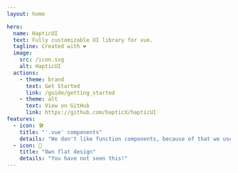 ```yaml
---
layout: home

hero:
  name: HapticUI
  text: Fully customizable UI library for vue.
  tagline: Created with ❤️
  image:
    src: /icon.svg
    alt: HapticUI
  actions:
    - theme: brand
      text: Get Started
      link: /guide/getting_started
    - theme: alt
      text: View on GitHub
      link: https://github.com/hapticX/hapticUI
features:
  - icon: 🛠️
    title: "'.vue' components"
    details: "We don't like function components, because of that we use 'script setup' and Typescript! These components you can customize it simple!"
  - icon: 🌠
    title: "Own flat design"
    details: "You have not seen this!"
---
```


<style>
:root {
  --vp-c-green: #9868BF;
  --vp-c-green-light: #B179DF;
  --vp-c-green-lighter: #CA8AFF;
  --vp-c-green-dark: #7E569F;
  --vp-c-green-darker: #654580;
  --vp-c-green-dimm-1: rgba(152, 104, 191, 0.05);
  --vp-c-green-dimm-2: rgba(152, 104, 191, 0.2);
  --vp-c-green-dimm-3: rgba(152, 104, 191, 0.5);
}

/* TODO: did the plugin for vitepress */
</style>
